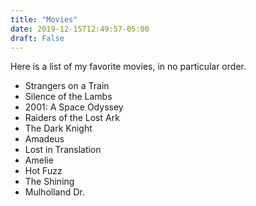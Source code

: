 ```yaml
---
title: "Movies"
date: 2019-12-15T12:49:57-05:00
draft: False
---
```


Here is a list of my favorite movies, in no particular order. 

* Strangers on a Train
* Silence of the Lambs
* 2001: A Space Odyssey
* Raiders of the Lost Ark
* The Dark Knight
* Amadeus
* Lost in Translation
* Amelie
* Hot Fuzz
* The Shining
* Mulholland Dr.